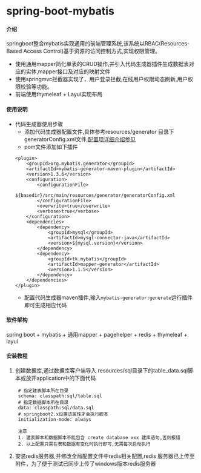 # spring-boot-mybatis

#### 介绍
springboot整合mybatis实现通用的前端管理系统,该系统以RBAC(Resources-Based Access Control)基于资源的访问控制方式,实现权限管理。
- 使用通用mapper简化单表的CRUD操作,并引入代码生成器插件生成数据表对应的实体,mapper接口及对应的映射文件
- 使用springmvc拦截器实现了，用户登录拦截,在线用户权限动态刷新,用户权限校验等功能。
- 前端使用thymeleaf + Layui实现布局

#### 使用说明
- 代码生成器使用步骤
    - 添加代码生成器配置文件,具体参考resources/generator 目录下generatorConfig.xml文件,[配置项详细介绍参见](https://gitee.com/free/Mapper/wikis/4.1.mappergenerator?sort_id=236560)
    - pom文件添加如下插件
    ```
    <plugin>
        <groupId>org.mybatis.generator</groupId>
        <artifactId>mybatis-generator-maven-plugin</artifactId>
        <version>1.3.6</version>
        <configuration>
            <configurationFile>
                ${basedir}/src/main/resources/generator/generatorConfig.xml
            </configurationFile>
            <overwrite>true</overwrite>
            <verbose>true</verbose>
        </configuration>
        <dependencies>
            <dependency>
                <groupId>mysql</groupId>
                <artifactId>mysql-connector-java</artifactId>
                <version>${mysql.version}</version>
            </dependency>
            <dependency>
                <groupId>tk.mybatis</groupId>
                <artifactId>mapper-generator</artifactId>
                <version>1.1.5</version>
            </dependency>
        </dependencies>
    </plugin>
    ```
    - 配置代码生成器maven插件,输入`mybatis-generator:generate`运行插件即可生成相应代码
   

#### 软件架构
spring boot + mybatis + 通用mapper + pagehelper + redis + thymeleaf + layui

#### 安装教程

1. 创建数据库,通过数据库客户端导入 resources/sql目录下的table_data.sql脚本或放开application中的下面代码
   ```  
    # 指定建表脚本所在目录
    schema: classpath:sql/table.sql
    # 指定数据脚本所在目录
    data: classpath:sql/data.sql
    # springboot2.x设置该属性才会执行脚本
    initialization-mode: always
    
    注意
    1. 建表脚本和数据脚本不能包含 create database xxx 建库语句,否则报错
    2. 以上配置只需在表和数据有变化时执行即可,无需每次启动执行
   ```
2. 安装redis服务器,并修改全局配置文件中redis相关配置,redis 服务器已上传至附件，为了便于测试已同步上传了windows版本redis服务器